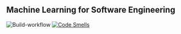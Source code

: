 ## Machine Learning for Software Engineering

![Build-workflow](https://github.com/0xMenna01/isw2-project/actions/workflows/build.yml/badge.svg)
[![Code Smells](https://sonarcloud.io/api/project_badges/measure?project=isw2-project&metric=code_smells)](https://sonarcloud.io/summary/overall?id=0xMenna01_isw2-project)
